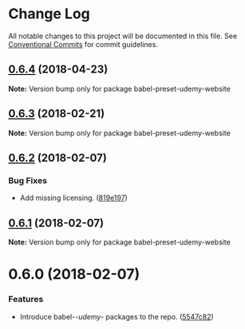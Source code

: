 # Change Log

All notable changes to this project will be documented in this file.
See [Conventional Commits](https://conventionalcommits.org) for commit guidelines.

<a name="0.6.4"></a>
## [0.6.4](https://github.com/udemy/js-tooling/compare/babel-preset-udemy-website@0.6.3...babel-preset-udemy-website@0.6.4) (2018-04-23)




**Note:** Version bump only for package babel-preset-udemy-website

<a name="0.6.3"></a>
## [0.6.3](https://github.com/udemy/js-tooling/compare/babel-preset-udemy-website@0.6.2...babel-preset-udemy-website@0.6.3) (2018-02-21)




**Note:** Version bump only for package babel-preset-udemy-website

<a name="0.6.2"></a>
## [0.6.2](https://github.com/udemy/js-tooling/compare/babel-preset-udemy-website@0.6.1...babel-preset-udemy-website@0.6.2) (2018-02-07)


### Bug Fixes

* Add missing licensing. ([819e197](https://github.com/udemy/js-tooling/commit/819e197))




<a name="0.6.1"></a>
## [0.6.1](https://github.com/udemy/js-tooling/compare/babel-preset-udemy-website@0.6.0...babel-preset-udemy-website@0.6.1) (2018-02-07)




**Note:** Version bump only for package babel-preset-udemy-website

<a name="0.6.0"></a>
# 0.6.0 (2018-02-07)


### Features

* Introduce babel-*-udemy-* packages to the repo. ([5547c82](https://github.com/udemy/js-tooling/commit/5547c82))
